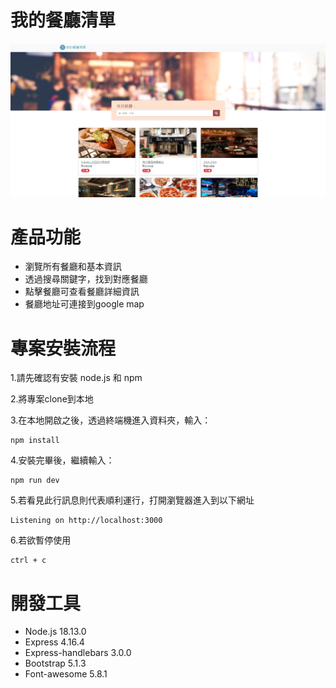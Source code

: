 # 我的餐廳清單

![MY Restaurant List](./public/image/restaurantlist.png)

# 產品功能

- 瀏覽所有餐廳和基本資訊
- 透過搜尋關鍵字，找到對應餐廳
- 點擊餐廳可查看餐廳詳細資訊
- 餐廳地址可連接到google map

# 專案安裝流程

1.請先確認有安裝 node.js 和 npm

2.將專案clone到本地

3.在本地開啟之後，透過終端機進入資料夾，輸入：
  ```
  npm install
  ```
4.安裝完畢後，繼續輸入：
  ```
  npm run dev
  ```
5.若看見此行訊息則代表順利運行，打開瀏覽器進入到以下網址
  ```
  Listening on http://localhost:3000
  ```
6.若欲暫停使用
  ```
  ctrl + c
  ```
# 開發工具

- Node.js 18.13.0
- Express 4.16.4
- Express-handlebars 3.0.0
- Bootstrap 5.1.3
- Font-awesome 5.8.1